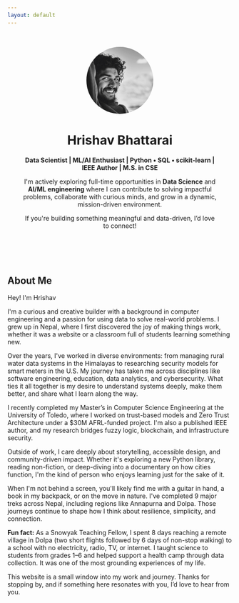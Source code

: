 ```yaml
---
layout: default
---
```


<header style="text-align:center; padding:2rem;">
  <img src="assets/images/profile.jpg" alt="Profile" style="border-radius: 50%; width:150px;">
  <h1>Hrishav Bhattarai</h1>
  <p><strong>Data Scientist | ML/AI Enthusiast | Python • SQL • scikit-learn | IEEE Author | M.S. in CSE</strong></p>
  <p>
    I'm actively exploring full-time opportunities in <strong>Data Science</strong> and <strong>AI/ML engineering</strong> where I can contribute to solving impactful problems, collaborate with curious minds, and grow in a dynamic, mission-driven environment.
  </p>
  <p>
    If you're building something meaningful and data-driven, I’d love to connect!
  </p>
</header>

<section>
  <h2>About Me</h2>
  <p>Hey! I'm Hrishav</p>
  <p>
    I'm a curious and creative builder with a background in computer engineering and a passion for using data to solve real-world problems. I grew up in Nepal, where I first discovered the joy of making things work, whether it was a website or a classroom full of students learning something new.
  </p>
  <p>
    Over the years, I've worked in diverse environments: from managing rural water data systems in the Himalayas to researching security models for smart meters in the U.S. My journey has taken me across disciplines like software engineering, education, data analytics, and cybersecurity. What ties it all together is my desire to understand systems deeply, make them better, and share what I learn along the way.
  </p>
  <p>
    I recently completed my Master’s in Computer Science Engineering at the University of Toledo, where I worked on trust-based models and Zero Trust Architecture under a $30M AFRL-funded project. I'm also a published IEEE author, and my research bridges fuzzy logic, blockchain, and infrastructure security.
  </p>
<p>
  Outside of work, I care deeply about storytelling, accessible design, and community-driven impact. Whether it's exploring a new Python library, reading non-fiction, or deep-diving into a documentary on how cities function, I'm the kind of person who enjoys learning just for the sake of it.
</p>
<p>
  When I'm not behind a screen, you'll likely find me with a guitar in hand, a book in my backpack, or on the move in nature. I've completed 9 major treks across Nepal, including regions like Annapurna and Dolpa. Those journeys continue to shape how I think about resilience, simplicity, and connection.
</p>
<p>
  <strong>Fun fact:</strong> As a Snowyak Teaching Fellow, I spent 8 days reaching a remote village in Dolpa (two short flights followed by 6 days of non-stop walking) to a school with no electricity, radio, TV, or internet. I taught science to students from grades 1–6 and helped support a health camp through data collection. It was one of the most grounding experiences of my life.
</p>
<p>
  This website is a small window into my work and journey. Thanks for stopping by, and if something here resonates with you, I’d love to hear from you.
</p>
</section>
